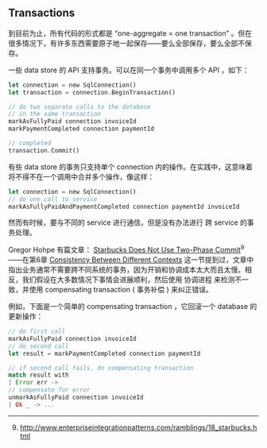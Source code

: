 ## Transactions

到目前为止，所有代码的形式都是 “one-aggregate = one transaction” 。但在很多情况下，有许多东西需要原子地一起保存——要么全部保存，要么全部不保存。

一些 data store 的 API 支持事务。可以在同一个事务中调用多个 API ，如下：
```rust
let connection = new SqlConnection()
let transaction = connection.BeginTransaction()

// do two separate calls to the database
// in the same transaction
markAsFullyPaid connection invoiceId
markPaymentCompleted connection paymentId

// completed
transaction.Commit()
```

有些 data store 的事务只支持单个 connection 内的操作。在实践中，这意味着将不得不在一个调用中合并多个操作，像这样：
```rust
let connection = new SqlConnection()
// do one call to service
markAsFullyPaidAndPaymentCompleted connection paymentId invoiceId
```

然而有时候，要与不同的 service 进行通信，但是没有办法进行 跨 service 的事务处理。

Gregor Hohpe 有篇文章： [Starbucks Does Not Use Two-Phase Commit]()<sup>9</sup> ——在第6章 [Consistency Between Different Contexts]() 这一节提到过，文章中指出业务通常不需要跨不同系统的事务，因为开销和协调成本太大而且太慢。相反，我们假设在大多数情况下事情会进展顺利，然后使用 协调进程 来检测不一致，并使用 compensating transaction ( 事务补偿 ) 来纠正错误。

例如，下面是一个简单的 compensating transaction ，它回滚一个 database 的更新操作：
```rust
// do first call
markAsFullyPaid connection invoiceId
// do second call
let result = markPaymentCompleted connection paymentId

// if second call fails, do compensating transaction
match result with
| Error err ->
// compensate for error
unmarkAsFullyPaid connection invoiceId
| Ok _ -> ...
```


---
9.  http://www.enterpriseintegrationpatterns.com/ramblings/18_starbucks.html